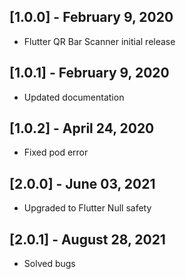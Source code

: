## [1.0.0] - February 9, 2020

* Flutter QR Bar Scanner initial release

## [1.0.1] - February 9, 2020

* Updated documentation

## [1.0.2] - April 24, 2020

* Fixed pod error

## [2.0.0] - June 03, 2021

* Upgraded to Flutter Null safety

## [2.0.1] - August 28, 2021

* Solved bugs

